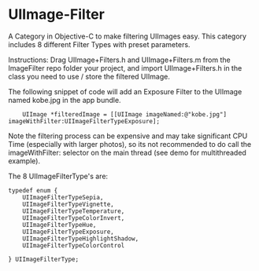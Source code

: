 UIImage-Filter
==============

A Category in Objective-C to make filtering UIImages easy. This category includes 8 different Filter Types with preset parameters. 

Instructions:
Drag UIImage+Filters.h and UIImage+Filters.m from the ImageFilter repo folder your project, and import UIImage+Filters.h in the class you need to use / store the filtered UIImage.

The following snippet of code will add an Exposure Filter to the UIImage named kobe.jpg in the app bundle.

```
    UIImage *filteredImage = [[UIImage imageNamed:@"kobe.jpg"] imageWithFilter:UIImageFilterTypeExposure];

``` 
Note the filtering process can be expensive and may take significant CPU Time (especially with larger photos), so its not recommended to do call the imageWithFilter: selector on the main thread (see demo for multithreaded example).


The 8 UIImageFilterType's are:
```
typedef enum {
    UIImageFilterTypeSepia,
    UIImageFilterTypeVignette,
    UIImageFilterTypeTemperature,
    UIImageFilterTypeColorInvert,
    UIImageFilterTypeHue,
    UIImageFilterTypeExposure,
    UIImageFilterTypeHighlightShadow,
    UIImageFilterTypeColorControl

} UIImageFilterType;
```